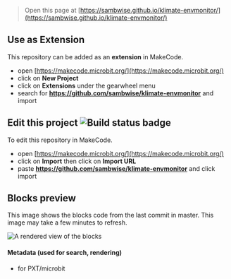 
> Open this page at [https://sambwise.github.io/klimate-envmonitor/](https://sambwise.github.io/klimate-envmonitor/)

## Use as Extension

This repository can be added as an **extension** in MakeCode.

* open [https://makecode.microbit.org/](https://makecode.microbit.org/)
* click on **New Project**
* click on **Extensions** under the gearwheel menu
* search for **https://github.com/sambwise/klimate-envmonitor** and import

## Edit this project ![Build status badge](https://github.com/sambwise/klimate-envmonitor/workflows/MakeCode/badge.svg)

To edit this repository in MakeCode.

* open [https://makecode.microbit.org/](https://makecode.microbit.org/)
* click on **Import** then click on **Import URL**
* paste **https://github.com/sambwise/klimate-envmonitor** and click import

## Blocks preview

This image shows the blocks code from the last commit in master.
This image may take a few minutes to refresh.

![A rendered view of the blocks](https://github.com/sambwise/klimate-envmonitor/raw/master/.github/makecode/blocks.png)

#### Metadata (used for search, rendering)

* for PXT/microbit
<script src="https://makecode.com/gh-pages-embed.js"></script><script>makeCodeRender("{{ site.makecode.home_url }}", "{{ site.github.owner_name }}/{{ site.github.repository_name }}");</script>
